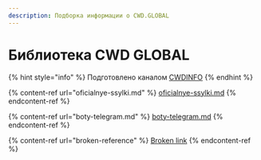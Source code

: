 ```yaml
---
description: Подборка информации о CWD.GLOBAL
---
```


# Библиотека CWD GLOBAL

{% hint style="info" %}
Подготовлено каналом [CWDINFO](https://cwdinfo.t.me)
{% endhint %}

{% content-ref url="oficialnye-ssylki.md" %}
[oficialnye-ssylki.md](oficialnye-ssylki.md)
{% endcontent-ref %}

{% content-ref url="boty-telegram.md" %}
[boty-telegram.md](boty-telegram.md)
{% endcontent-ref %}

{% content-ref url="broken-reference" %}
[Broken link](broken-reference)
{% endcontent-ref %}
